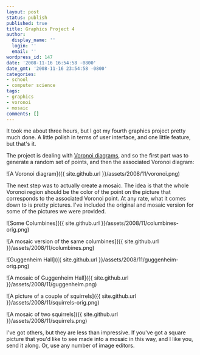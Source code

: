 ```yaml
---
layout: post
status: publish
published: true
title: Graphics Project 4
author:
  display_name: ''
  login: ''
  email: ''
wordpress_id: 147
date: '2008-11-16 16:54:58 -0800'
date_gmt: '2008-11-16 23:54:58 -0800'
categories:
- school
- computer science
tags:
- graphics
- voronoi
- mosaic
comments: []
---
```

It took me about three hours, but I got my fourth graphics project pretty much done.  A little polish in terms of user interface, and one little feature, but that's it.

The project is dealing with [Voronoi diagrams](http://en.wikipedia.org/wiki/Voronoi), and so the first part was to generate a random set of points, and then the associated Voronoi diagram:

![A Voronoi diagram]({{ site.github.url }}/assets/2008/11/voronoi.png)

The next step was to actually create a mosaic.  The idea is that the whole Voronoi region should be the color of the point on the picture that corresponds to the associated Voronoi point.  At any rate, what it comes down to is pretty pictures.  I've included the original and mosaic version for some of the pictures we were provided.

![Some Columbines]({{ site.github.url }}/assets/2008/11/columbines-orig.png)

![A mosaic version of the same columbines]({{ site.github.url }}/assets/2008/11/columbines.png)

![Guggenheim Hall]({{ site.github.url }}/assets/2008/11/guggenheim-orig.png)

![A mosaic of Guggenheim Hall]({{ site.github.url }}/assets/2008/11/guggenheim.png)

![A picture of a couple of squirrels]({{ site.github.url }}/assets/2008/11/squirrels-orig.png)

![A mosaic of two squirrels]({{ site.github.url }}/assets/2008/11/squirrels.png)

I've got others, but they are less than impressive.  If you've got a square picture that you'd like to see made into a mosaic in this way, and I like you, send it along.  Or, use any number of image editors.
